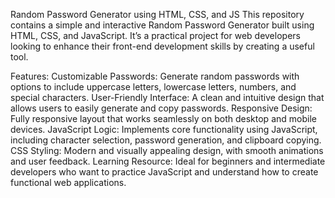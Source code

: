 Random Password Generator using HTML, CSS, and JS
This repository contains a simple and interactive Random Password Generator built using HTML, CSS, and JavaScript. It’s a practical project for
web developers looking to enhance their front-end development skills by creating a useful tool.

Features:
Customizable Passwords: Generate random passwords with options to include uppercase letters, lowercase letters, numbers, and special characters.
User-Friendly Interface: A clean and intuitive design that allows users to easily generate and copy passwords.
Responsive Design: Fully responsive layout that works seamlessly on both desktop and mobile devices.
JavaScript Logic: Implements core functionality using JavaScript, including character selection, password generation, and clipboard copying.
CSS Styling: Modern and visually appealing design, with smooth animations and user feedback.
Learning Resource: Ideal for beginners and intermediate developers who want to practice JavaScript and understand how to create functional web applications.
